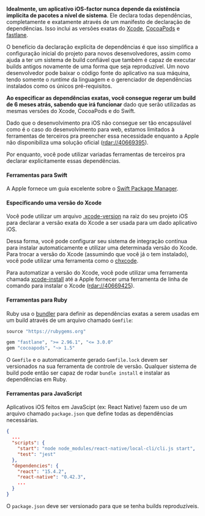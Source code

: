 **Idealmente, um aplicativo iOS-factor nunca depende da existência implícita de pacotes a nível de sistema**. Ele declara todas dependências, completamente e exatamente através de um manifesto de declaração de dependências. Isso inclui as versões exatas do [Xcode](https://developer.apple.com/xcode), [CocoaPods](https://cocoapods.org) e [fastlane](https://fastlane.tools).

O benefício da declaração explícita de dependências é que isso simplifica a configuração inicial do projeto para novos desenvolvedores, assim como ajuda a ter um sistema de build confiável que também é capaz de executar builds antigos novamente de uma forma que seja reproduzível. Um novo desenvolvedor pode baixar o código fonte do aplicativo na sua máquina, tendo somente o _runtime_ da linguagem e o gerenciador de dependências instalados como os únicos pré-requisitos.

**Ao especificar as dependências exatas, você consegue regerar um build de 6 meses atrás, sabendo que irá funcionar** dado que serão utilizadas as mesmas versões do Xcode, CocoaPods e do Swift.

Dado que o desenvolvimento pra iOS não consegue ser tão encapsulável como é o caso do desenvolvimento para web, estamos limitados à ferramentas de terceiros pra preencher essa necessidade enquanto a Apple não disponibiliza uma solução oficial ([rdar://40669395](https://openradar.appspot.com/radar?id=4929082424819712)).

Por enquanto, você pode utilizar variadas ferramentas de terceiros pra declarar explicitamente essas dependências.

#### Ferramentas para Swift

A Apple fornece um guia excelente sobre o [Swift Package Manager](https://swift.org/package-manager).

#### Especificando uma versão do Xcode

Você pode utilizar um arquivo [.xcode-version](https://github.com/fastlane/ci/blob/master/docs/xcode-version.md) na raiz do seu projeto iOS para declarar a versão exata do Xcode a ser usada para um dado aplicativo iOS.

Dessa forma, você pode configurar seu sistema de integração contínua para instalar automaticamente e utilizar uma determinada versão do Xcode. Para trocar a versão do Xcode (assumindo que você já o tem instalado), você pode utilizar uma ferramenta como o [chxcode](https://github.com/klaaspieter/chxcode).

Para automatizar a versão do Xcode, você pode utilizar uma ferramenta chamada [xcode-install](https://github.com/krausefx/xcode-install) até a Apple fornecer uma ferramenta de linha de comando para instalar o Xcode ([rdar://40669425](https://openradar.appspot.com/radar?id=5064112975380480)).

#### Ferramentas para Ruby

Ruby usa o [bundler](https://bundler.io) para definir as dependências exatas a serem usadas em um build através de um arquivo chamado `Gemfile`:

```ruby
source "https://rubygems.org"

gem "fastlane", ">= 2.96.1", "<= 3.0.0"
gem "cocoapods", "~> 1.5"
```

O `Gemfile` e o automaticamente gerado `Gemfile.lock` devem ser versionados na sua ferramenta de controle de versão. Qualquer sistema de build pode então ser capaz de rodar `bundle install` e instalar as dependências em Ruby.

#### Ferramentas para JavaScript

Aplicativos iOS feitos em JavaScipt (ex: React Native) fazem uso de um arquivo chamado `package.json` que define todas as dependências necessárias.

```json
{
  ...
  "scripts": {
    "start": "node node_modules/react-native/local-cli/cli.js start",
    "test": "jest"
  },
  "dependencies": {
    "react": "15.4.2",
    "react-native": "0.42.3",
    ...
  }
}
```

O `package.json` deve ser versionado para que se tenha builds reproduzíveis.